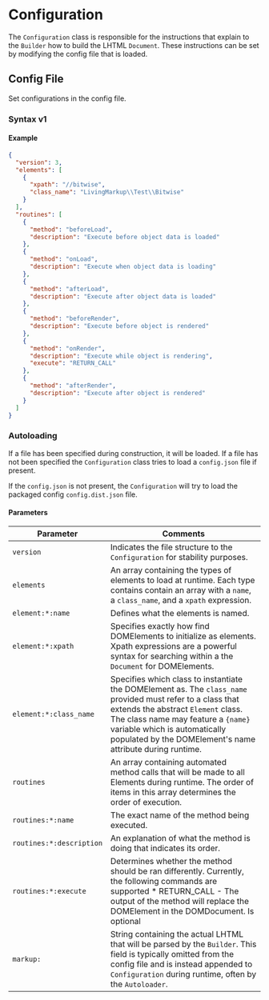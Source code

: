 # Configuration
The `Configuration` class is responsible for the instructions that explain to the `Builder` how to build the LHTML `Document`. These instructions can be set by modifying the config file that is loaded.

## Config File
Set configurations in the config file. 

### Syntax v1

#### Example 
```json
{
  "version": 3,
  "elements": [
    {
      "xpath": "//bitwise",
      "class_name": "LivingMarkup\\Test\\Bitwise"
    }
  ],
  "routines": [
    {
      "method": "beforeLoad",
      "description": "Execute before object data is loaded"
    },
    {
      "method": "onLoad",
      "description": "Execute when object data is loading"
    },
    {
      "method": "afterLoad",
      "description": "Execute after object data is loaded"
    },
    {
      "method": "beforeRender",
      "description": "Execute before object is rendered"
    },
    {
      "method": "onRender",
      "description": "Execute while object is rendering",
      "execute": "RETURN_CALL"
    },
    {
      "method": "afterRender",
      "description": "Execute after object is rendered"
    }
  ]
}
```

### Autoloading
If a file has been specified during construction, it will be loaded.
If a file has not been specified the `Configuration` class tries to 
load a `config.json` file if present.

If the `config.json` is not present, the `Configuration` will try to load the 
packaged config `config.dist.json` file.

#### Parameters

| Parameter | Comments |
|---    | ---
| `version` | Indicates the file structure to the `Configuration` for stability purposes.|
| `elements` | An array containing the types of elements to load at runtime. Each type contains contain an array with a `name`, a `class_name`, and a `xpath` expression. |
| `element:*:name`  | Defines what the elements is named. | 
| `element:*:xpath` | Specifies exactly how find DOMElements to initialize as elements. Xpath expressions are a powerful syntax for searching within a the `Document` for DOMElements. |
| `element:*:class_name` | Specifies which class to instantiate the DOMElement as. The `class_name` provided must refer to a class that extends the abstract `Element` class. The class name may feature a `{name}` variable which is automatically populated by the DOMElement's name attribute during runtime. |
| `routines` | An array containing automated method calls that will be made to all Elements during runtime. The order of items in this array determines the order of execution. |
| `routines:*:name` |  The exact name of the method being executed. |
| `routines:*:description` | An explanation of what the method is doing that indicates its order. |
| `routines:*:execute` | Determines whether the method should be ran differently. Currently, the following commands are supported * RETURN_CALL - The output of the method will replace the DOMElement in the DOMDocument. Is optional |
| `markup:` | String containing the actual LHTML that will be parsed by the `Builder`. This field is typically omitted from the config file and is instead appended to `Configuration` during runtime, often by the `Autoloader`.|